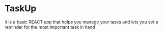 # TaskUp
It is a basic REACT app that helps you manage your tasks and lets you set a reminder for the most important task in hand

